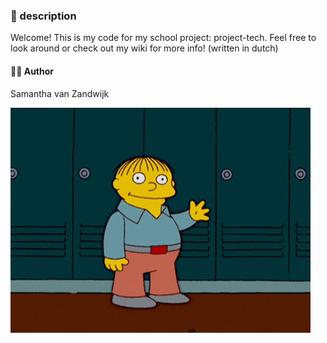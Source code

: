 ### 📃 description

Welcome! This is my code for my school project: project-tech. Feel free to look around or check out my wiki for more info! (written in dutch)
#### 🙋‍♀️ Author
Samantha van Zandwijk

![gif with waving man](./images/hello.gif)
